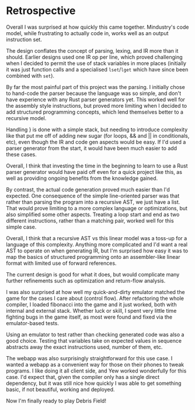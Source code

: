 # Retrospective

Overall I was surprised at how quickly this came together. Mindustry's code
model, while frustrating to actually code in, works well as an output
instruction set.

The design conflates the concept of parsing, lexing, and IR more than it should.
Earlier designs used one IR op per line, which proved challenging when I decided
to permit the use of stack variables in more places (initially it was just
function calls and a specialised `lset`/`lget` which have since been combined
with `set`).

By far the most painful part of this project was the parsing. I initially chose
to hand-code the parser because the language was so simple, and don't have
experience with any Rust parser generators yet. This worked well for the
assembly style instructions, but proved more limiting when I decided to add
structured programming concepts, which lend themselves better to a recursive
model.

Handling } is done with a simple stack, but needing to introduce complexity like
that put me off of adding new sugar (for loops, && and || in conditionals, etc),
even though the IR and code gen aspects would be easy. If I'd used a parser
generator from the start, it would have been much easier to add these cases.

Overall, I think that investing the time in the beginning to learn to use a Rust
parser generator would have paid off even for a quick project like this, as well
as providing ongoing benefits from the knowledge gained.

By contrast, the actual code generation proved much easier than I'd expected.
One consequence of the simple line-oriented parser was that rather than parsing
the program into a recursive AST, we just have a list. That would prove limiting
to a more complex language or optimizations, but also simplified some other
aspects. Treating a loop start and end as two different instructions, rather
than a matching pair, worked well for this simple case.

Overall, I think that a recursive AST vs this linear model was a toss-up for a
language of this complexity. Anything more complicated and I'd want a real AST
to operate on when generating IR, but I'm surprised how easy it was to map the
basics of structured programming onto an assembler-like linear format with
limited use of forward references.

The current design is good for what it does, but would complicate many further
refinements such as optimization and return-flow analysis.

I was also surprised at how well my quick-and-dirty emulator matched the game
for the cases I care about (control flow). After refactoring the whole compiler,
I loaded fibonacci into the game and it just worked, both with internal and
external stack. Whether luck or skill, I spent very little time fighting bugs in
the game itself, as most were found and fixed via the emulator-based tests.

Using an emulator to test rather than checking generated code was also a good
choice. Testing that variables take on expected values in sequence abstracts
away the exact instructions used, number of them, etc.

The webapp was also surprisingly straightforward for this use case. I wanted a
webapp as a convenient way for those on their phones to tweak programs. I like
doing it all client side, and Yew worked wonderfully for this case. I'd expect
that, given the compiler only has a single direct dependency, but it was still
nice how quickly I was able to get something basic, if not beautiful, working
and deployed.

Now I'm finally ready to play Debris Field!
